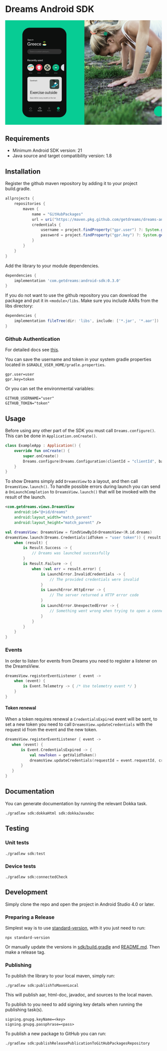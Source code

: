 # Dreams Android SDK

![Dreams](docs/assets/dreams.jpg)

## Requirements

* Minimum Android SDK version: 21
* Java source and target compatibility version: 1.8

## Installation

Register the github maven repository by adding it to your project build.gradle.

```groovy
allprojects {
    repositories {
        maven {
            name = "GitHubPackages"
            url = uri("https://maven.pkg.github.com/getdreams/dreams-android-sdk")
            credentials {
                username = project.findProperty("gpr.user") ?: System.getenv("GITHUB_USERNAME")
                password = project.findProperty("gpr.key") ?: System.getenv("GITHUB_TOKEN")
            }
        }
    }
}
```

Add the library to your module dependencies.

```groovy
dependencies {
    implementation 'com.getdreams:android-sdk:0.3.0'
}
```

If you do not want to use the github repository you can download the package and put it in `<module>/libs`.
Make sure you include AARs from the libs directory:

```groovy
dependencies {
    implementation fileTree(dir: 'libs', include: ['*.jar', '*.aar'])
}
```

### Github Authentication

For detailed docs see [this](https://docs.github.com/en/free-pro-team@latest/packages/using-github-packages-with-your-projects-ecosystem/configuring-gradle-for-use-with-github-packages#authenticating-to-github-packages).

You can save the username and token in your system gradle properties located in `$GRADLE_USER_HOME/gradle.properties`.

```properties
gpr.user=user
gpr.key=token
```

Or you can set the environmental variables:

```shell script
GITHUB_USERNAME="user"
GITHUB_TOKEN="token"
```

## Usage

Before using any other part of the SDK you must call `Dreams.configure()`. This can be done in `Application.onCreate()`.

```kotlin
class ExampleApp : Application() {
    override fun onCreate() {
        super.onCreate()
        Dreams.configure(Dreams.Configuration(clientId = "clientId", baseUrl = "https://getdreams.io"))
    }
}
```

To show Dreams simply add `DreamsView` to a layout, and then call `DreamsView.launch()`.
To handle possible errors during launch you can send a `OnLaunchCompletion` to `DreamsView.launch()` that will be invoked with the result of the launch.

```xml
<com.getdreams.views.DreamsView
    android:id="@+id/dreams"
    android:layout_width="match_parent"
    android:layout_height="match_parent" />
```

```kotlin
val dreamsView: DreamsView = findViewById<DreamsView>(R.id.dreams)
dreamsView.launch(Dreams.Credentials(idToken = "user token")) { result ->
    when (result) {
        is Result.Success -> {
            // Dreams was launched successfully
        }
        is Result.Failure -> {
            when (val err = result.error) {
                is LaunchError.InvalidCredentials -> {
                    // The provided credentials were invalid
                }
                is LaunchError.HttpError -> {
                    // The server returned a HTTP error code
                }
                is LaunchError.UnexpectedError -> {
                    // Something went wrong when trying to open a connection to Dreams
                }
            }
        }
    }
}
```

### Events

In order to listen for events from Dreams you need to register a listener on the DreamsView.

```kotlin
dreamsView.registerEventListener { event ->
    when (event) {
        is Event.Telemetry -> { /* Use telemetry event */ }
    }
}
```

#### Token renewal

When a token requires renewal a `CredentialsExpired` event will be sent, to set a new token you need to call
 `DreamsView.updateCredentials` with the request id from the event and the new token.

 ```kotlin
dreamsView.registerEventListener { event ->
    when (event) {
        is Event.CredentialsExpired -> {
            val newToken = getValidToken()
            dreamsView.updateCredentials(requestId = event.requestId, credentials = Credentials(idToken = newToken))
        }
    }
}
```

## Documentation

You can generate documentation by running the relevant Dokka task.

```shell script
./gradlew sdk:dokkaHtml sdk:dokkaJavadoc
```

## Testing

### Unit tests

```shell script
./gradlew sdk:test
```

### Device tests

```shell script
./gradlew sdk:connectedCheck
```

## Development

Simply clone the repo and open the project in Android Studio 4.0 or later.

### Preparing a Release

Simplest way is to use [standard-version](https://github.com/conventional-changelog/standard-version#cli-usage), with it you just need to run:

```shell script
npx standard-version
```

Or manually update the versions in [sdk/build.gradle](./sdk/build.gradle) and [README.md](./README.md). Then make a release tag.

### Publishing

To publish the library to your local maven, simply run:

```shell script
./gradlew sdk:publishToMavenLocal
```

This will publish aar, html-doc, javadoc, and sources to the local maven.

To publish to you need to add signing key details when running the publishing task(s).

```properties
signing.gnupg.keyName=<key>
signing.gnupg.passphrase=<pass>
```

To publish a new package to GitHub you can run:

```shell script
./gradlew sdk:publishReleasePublicationToGitHubPackagesRepository
```
